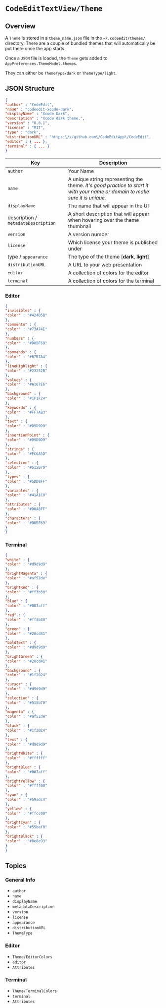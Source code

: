 # ``CodeEditTextView/Theme``

## Overview

A ``Theme`` is stored in a `theme_name.json` file in the `~/.codeedit/themes/` directory. There are a
couple of bundled themes that will automatically be put there once the app starts.

Once a `JSON` file is loaded, the ``Theme`` gets added to `AppPreferences.ThemeModel.themes`.

They can either be ``ThemeType/dark`` or ``ThemeType/light``.

## JSON Structure

```json
{
"author" : "CodeEdit",
"name" : "codeedit-xcode-dark",
"displayName" : "Xcode Dark",
"description" : "Xcode dark theme.",
"version" : "0.0.1",
"license" : "MIT",
"type" : "dark",
"distributionURL" : "https:\/\/github.com\/CodeEditApp\/CodeEdit",
"editor" : { ... },
"terminal" : { ... }
}
```

| Key | Description |
| --- | ----------- |
| ``author`` | Your Name |
| ``name`` | A unique string representing the theme. _It's good practice to start it with your name or domain to make sure it is unique._ |
| ``displayName`` | The name that will appear in the UI |
| description / ``metadataDescription`` | A short description that will appear when hovering over the theme thumbnail |
| ``version`` | A version number |
| ``license`` | Which license your theme is published under |
| type / ``appearance`` | The type of the theme [**dark**, **light**] |
| ``distributionURL`` | A URL to your web presentation |
| ``editor`` | A collection of colors for the editor |
| ``terminal`` | A collection of colors for the terminal |

### Editor

```json
{
"invisibles" : {
"color" : "#424D5B"
},
"comments" : {
"color" : "#73A74E"
},
"numbers" : {
"color" : "#D0BF69"
},
"commands" : {
"color" : "#67B7A4"
},
"lineHighlight" : {
"color" : "#23252B"
},
"values" : {
"color" : "#A167E6"
},
"background" : {
"color" : "#1F1F24"
},
"keywords" : {
"color" : "#FF7AB3"
},
"text" : {
"color" : "#D9D9D9"
},
"insertionPoint" : {
"color" : "#D9D9D9"
},
"strings" : {
"color" : "#FC6A5D"
},
"selection" : {
"color" : "#515B70"
},
"types" : {
"color" : "#5DD8FF"
},
"variables" : {
"color" : "#41A1C0"
},
"attributes" : {
"color" : "#D0A8FF"
},
"characters" : {
"color" : "#D0BF69"
}
}
```

### Terminal

```json
{
"white" : {
"color" : "#d9d9d9"
},
"brightMagenta" : {
"color" : "#af52de"
},
"brightRed" : {
"color" : "#ff3b30"
},
"blue" : {
"color" : "#007aff"
},
"red" : {
"color" : "#ff3b30"
},
"green" : {
"color" : "#28cd41"
},
"boldText" : {
"color" : "#d9d9d9"
},
"brightGreen" : {
"color" : "#28cd41"
},
"background" : {
"color" : "#1f2024"
},
"cursor" : {
"color" : "#d9d9d9"
},
"selection" : {
"color" : "#515b70"
},
"magenta" : {
"color" : "#af52de"
},
"black" : {
"color" : "#1f2024"
},
"text" : {
"color" : "#d9d9d9"
},
"brightWhite" : {
"color" : "#ffffff"
},
"brightBlue" : {
"color" : "#007aff"
},
"brightYellow" : {
"color" : "#ffff00"
},
"cyan" : {
"color" : "#59adc4"
},
"yellow" : {
"color" : "#ffcc00"
},
"brightCyan" : {
"color" : "#55bef0"
},
"brightBlack" : {
"color" : "#8e8e93"
}
}
```

## Topics

### General Info

- ``author``
- ``name``
- ``displayName``
- ``metadataDescription``
- ``version``
- ``license``
- ``appearance``
- ``distributionURL``
- ``ThemeType``

### Editor

- ``Theme/EditorColors``
- ``editor``
- ``Attributes``

### Terminal

- ``Theme/TerminalColors``
- ``terminal``
- ``Attributes``
